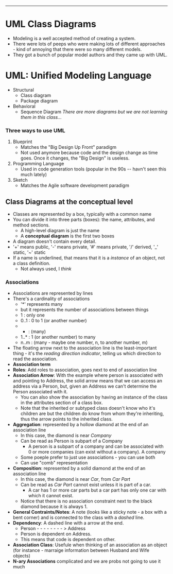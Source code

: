 
--- 
# UML Class Diagrams
- Modeling is a well accepted method of creating a system.
- There were lots of peeps who were making lots of different approaches - kind of annoying that there were so many different models.
- They got a bunch of popular model authors and they came up with UML.

# UML: Unified Modeling Language
- Structural
	- Class diagram
	- Package diagram
- Behavioral
	- Sequence Diagram
*There are more diagrams but we are not learning them in this class...*

### Three ways to use UML
1. Blueprint
	- Matches the "Big Design Up Front" paradigm
	- Not used anymore because code and the design change as time goes. Once it changes, the "Big Design" is useless.
2. Programming Language
	- Used in code generation tools (popular in the 90s -- havn't seen this much lately)
3. Sketch
	- Matches the Agile software development paradigm

## Class Diagrams at the conceptual level
- Classes are represented by a box, typically with a common name
- You can divide it into three parts (boxes): the name, attributes, and method sections.
	- A high-level diagram is just the name
	- A **conceptual diagram** is the first two boxes
- A diagram doesn't contain every detail.
- '+' means public, '-' means private, '#' means private, '/' derived, '\_' static, '~' static
- If a name is underlined, that means that it is a *instance* of an object, not a class definition.
	- Not always used, I _think_

### Associations
- Associations are represented by lines
- There's a cardinality of associations
	- '\*' represents many
	- but it represents the number of associations between things
	- 1 : only one
	- 0..1 : 0 to 1 (or another number)
	- * : (many)
	- 1..* : 1 (or another number) to many
	- n..m : (many - maybe one number, n, to another number, m)
- The floating arrow next to the association line is the least-important thing - it's the _reading direction indicator_, telling us which direction to read the association.
- __Association term__
- **Roles**: Add roles to association, goes next to end of association line
- **Association Arrow**: With the example where person is associated with and pointing to Address, the solid arrow means that we can access an address via a Person, but, given an Address we can't determine the Person associated with it.
	- You can also show the association by having an instance of the class in the attributes section of a class box.
	- Note that the inherited or subtyped class doesn't know who it's children are but the children do know from whom they're inheriting, thus the arrow points to the inherited class.
- **Aggregation**: represented by a hollow diamond at the end of an association line
	- In this case, the diamond is near _Company_
	- Can be read as Person is subpart of a Company
		- A person is a subpart of a company and can be associated with 0 or more companies (can exist without a company). A company 
	- Some poeple prefer to just use associations - you can use both
	- Can use "comb" representation
- **Composition**: represented by a solid diamond at the end of an association line
	- In this case, the diamond is near _Car_, from _Car Part_
	- Can be read as _Car Part_ cannot exist unless it is part of a car.
		- A car has 1 or more car parts but a car part has only one car with which it cannot exist.
	- Notice that there is no association constraint next to the black diamond because it is always 1.
- **General Contraints/Notes**: A note (looks like a sticky note - a box with a bent corner) and is connected to the class with a *dashed* line.
- **Dependency**: A dashed line with a arrow at the end.
	- Person - - - - - - - - > Address
	- Person is dependent on Address.
	- This means that code is dependent on other.
- **Association Class**: Usefule when thinking of an association as an object (for instance - marraige information between Husband and Wife objects)
- **N-ary Associations** complicated and we are probs not going to use it much